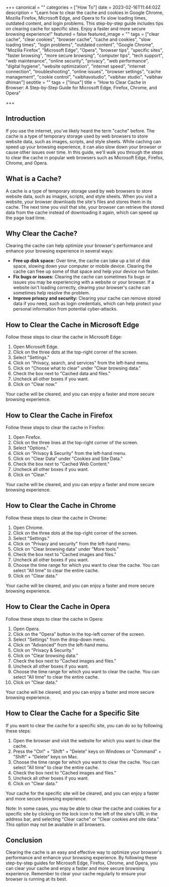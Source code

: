 +++
canonical = ""
categories = ["How To"]
date = 2023-02-16T11:44:02Z
description = "Learn how to clear the cache and cookies in Google Chrome, Mozilla Firefox, Microsoft Edge, and Opera to fix slow loading times, outdated content, and login problems. This step-by-step guide includes tips on clearing cache for specific sites. Enjoy a faster and more secure browsing experience!"
featured = false
featured_image = ""
tags = ["clear cache",  "clear cookies",  "browser cache",  "cache and cookies",  "slow loading times",  "login problems",  "outdated content",  "Google Chrome",  "Mozilla Firefox",  "Microsoft Edge",  "Opera",  "browser tips",  "specific sites",  "faster browsing",  "more secure browsing",  "computer tips",  "tech support",  "web maintenance",  "online security",  "privacy",  "web performance",  "digital hygiene",  "website optimization",  "internet speed",  "internet connection",  "troubleshooting",  "online issues",  "browser settings",  "cache management",  "cookie control", "vaibhavstudio", "vaibhav studio", "vaibhav dhiman"]
seotitle = ""
tags = ["linux"]
title = "How to Clear Cache in Browser: A Step-by-Step Guide for Microsoft Edge, Firefox, Chrome, and Opera"

+++
## Introduction

If you use the internet, you've likely heard the term "cache" before. The cache is a type of temporary storage used by web browsers to store website data, such as images, scripts, and style sheets. While caching can speed up your browsing experience, it can also slow down your browser or cause other issues over time. In this guide, we'll walk you through the steps to clear the cache in popular web browsers such as Microsoft Edge, Firefox, Chrome, and Opera.

## What is a Cache?

A cache is a type of temporary storage used by web browsers to store website data, such as images, scripts, and style sheets. When you visit a website, your browser downloads the site's files and stores them in its cache. The next time you visit that site, your browser can retrieve the stored data from the cache instead of downloading it again, which can speed up the page load time.

## Why Clear the Cache?

Clearing the cache can help optimize your browser's performance and enhance your browsing experience in several ways:

* **Free up disk space:** Over time, the cache can take up a lot of disk space, slowing down your computer or mobile device. Clearing the cache can free up some of that space and help your device run faster.
* **Fix bugs or issues:** Clearing the cache can sometimes fix bugs or issues you may be experiencing with a website or your browser. If a website isn't loading correctly, clearing your browser's cache can sometimes help resolve the problem.
* **Improve privacy and security:** Clearing your cache can remove stored data if you need, such as login credentials, which can help protect your personal information from potential cyber-attacks.

## How to Clear the Cache in Microsoft Edge

Follow these steps to clear the cache in Microsoft Edge:

1. Open Microsoft Edge.
2. Click on the three dots at the top-right corner of the screen.
3. Select "Settings."
4. Click on "Privacy, search, and services" from the left-hand menu.
5. Click on "Choose what to clear" under "Clear browsing data."
6. Check the box next to "Cached data and files."
7. Uncheck all other boxes if you want.
8. Click on "Clear now."

Your cache will be cleared, and you can enjoy a faster and more secure browsing experience.

## How to Clear the Cache in Firefox

Follow these steps to clear the cache in Firefox:

1. Open Firefox.
2. Click on the three lines at the top-right corner of the screen.
3. Select "Options."
4. Click on "Privacy & Security" from the left-hand menu.
5. Click on "Clear Data" under "Cookies and Site Data."
6. Check the box next to "Cached Web Content."
7. Uncheck all other boxes if you want.
8. Click on "Clear."

Your cache will be cleared, and you can enjoy a faster and more secure browsing experience.

## How to Clear the Cache in Chrome

Follow these steps to clear the cache in Chrome:

1. Open Chrome.
2. Click on the three dots at the top-right corner of the screen.
3. Select "Settings."
4. Click on "Privacy and security" from the left-hand menu.
5. Click on "Clear browsing data" under "More tools."
6. Check the box next to "Cached images and files."
7. Uncheck all other boxes if you want.
8. Choose the time range for which you want to clear the cache. You can select "All time" to clear the entire cache.
9. Click on "Clear data."

Your cache will be cleared, and you can enjoy a faster and more secure browsing experience.

## How to Clear the Cache in Opera

Follow these steps to clear the cache in Opera:

 1. Open Opera.
 2. Click on the "Opera" button in the top-left corner of the screen.
 3. Select "Settings" from the drop-down menu.
 4. Click on "Advanced" from the left-hand menu.
 5. Click on "Privacy & Security."
 6. Click on "Clear browsing data."
 7. Check the box next to "Cached images and files."
 8. Uncheck all other boxes if you want.
 9. Choose the time range for which you want to clear the cache. You can select "All time" to clear the entire cache.
10. Click on "Clear data."

Your cache will be cleared, and you can enjoy a faster and more secure browsing experience.

## How to Clear the Cache for a Specific Site

If you want to clear the cache for a specific site, you can do so by following these steps:

1. Open the browser and visit the website for which you want to clear the cache.
2. Press the "Ctrl" + "Shift" + "Delete" keys on Windows or "Command" + "Shift" + "Delete" keys on Mac.
3. Choose the time range for which you want to clear the cache. You can select "All time" to clear the entire cache.
4. Check the box next to "Cached images and files."
5. Uncheck all other boxes if you want.
6. Click on "Clear data."

Your cache for the specific site will be cleared, and you can enjoy a faster and more secure browsing experience.

Note: In some cases, you may be able to clear the cache and cookies for a specific site by clicking on the lock icon to the left of the site's URL in the address bar, and selecting "Clear cache" or "Clear cookies and site data." This option may not be available in all browsers.

## Conclusion

Clearing the cache is an easy and effective way to optimize your browser's performance and enhance your browsing experience. By following these step-by-step guides for Microsoft Edge, Firefox, Chrome, and Opera, you can clear your cache and enjoy a faster and more secure browsing experience. Remember to clear your cache regularly to ensure your browser is running at its best.
